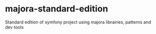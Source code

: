 # majora-standard-edition
Standard edition of symfony project using majora librairies, patterns and dev tools
